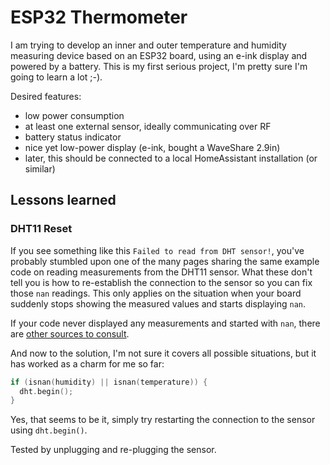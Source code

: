# ESP32 Thermometer

I am trying to develop an inner and outer temperature and humidity measuring device
based on an ESP32 board, using an e-ink display and powered by a battery. This is
my first serious project, I'm pretty sure I'm going to learn a lot ;-).

Desired features:
* low power consumption
* at least one external sensor, ideally communicating over RF
* battery status indicator
* nice yet low-power display (e-ink, bought a WaveShare 2.9in)
* later, this should be connected to a local HomeAssistant installation (or similar)

## Lessons learned

### DHT11 Reset

If you see something like this `Failed to read from DHT sensor!`, you've probably
stumbled upon one of the many pages sharing the same example code on reading
measurements from the DHT11 sensor. What these don't tell you is how to re-establish
the connection to the sensor so you can fix those `nan` readings. This only
applies on the situation when your board suddenly stops showing the measured values
and starts displaying `nan`.

If your code never displayed any measurements and started with `nan`, there are
[other sources to consult](https://randomnerdtutorials.com/solved-dht11-dht22-failed-to-read-from-dht-sensor/).

And now to the solution, I'm not sure it covers all possible situations, but it
has worked as a charm for me so far:

```C
if (isnan(humidity) || isnan(temperature)) {
  dht.begin();
}
```

Yes, that seems to be it, simply try restarting the connection to the sensor using
`dht.begin()`.

Tested by unplugging and re-plugging the sensor.

